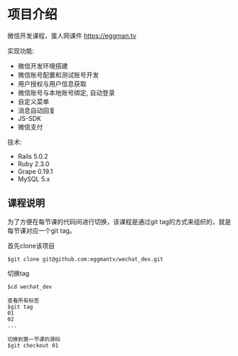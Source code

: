 # 项目介绍

微信开发课程，蛋人网课件 https://eggman.tv

实现功能:

- 微信开发环境搭建
- 微信账号配置和测试账号开发
- 用户授权与用户信息获取
- 微信账号与本地账号绑定, 自动登录
- 自定义菜单
- 消息自动回复
- JS-SDK
- 微信支付

技术:

- Rails 5.0.2
- Ruby 2.3.0
- Grape 0.19.1
- MySQL 5.x

## 课程说明

为了方便在每节课的代码间进行切换，该课程是通过git tag的方式来组织的，就是每节课对应一个git tag。

首先clone该项目

```shell
$git clone git@github.com:eggmantv/wechat_dev.git
```

切换tag
```shell
$cd wechat_dev

查看所有标签
$git tag
01
02
...

切换到第一节课的源码
$git checkout 01
